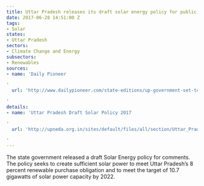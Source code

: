 ```yaml
---
title: Uttar Pradesh releases its draft solar energy policy for public feedback
date: 2017-06-28 14:51:00 Z
tags:
- Solar
states:
- Uttar Pradesh
sectors:
- Climate Change and Energy
subsectors:
- Renewables
sources:
- name: 'Daily Pioneer

'
  url: 'http://www.dailypioneer.com/state-editions/up-government-set-to-roll-out--solar-energy-policy.html

'
details:
- name: 'Uttar Pradesh Draft Solar Policy 2017

'
  url: 'http://upneda.org.in/sites/default/files/all/section/Uttar_Pradesh_Solar_Power_Policy-2017___Final_Draft_.pdf

'
---
```


The state government released a draft Solar Energy policy for comments. The policy seeks to create sufficient solar power to meet Uttar Pradesh’s 8 percent renewable purchase obligation and to meet the target of 10.7 gigawatts of solar power capacity by 2022.
